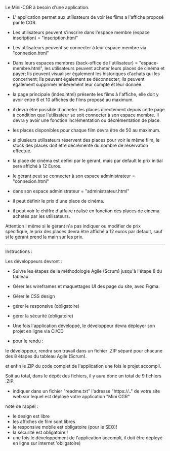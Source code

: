 Le Mini-CGR à besoin d'une application.

- L' application permet aux utilisateurs de voir les films a l'affiche proposé par le CGR.

- Les utilisateurs peuvent s'inscrire dans l'espace membre (espace inscription) = "inscription.html"

- Les utilisateurs peuvent se connecter à leur espace membre via "connexion.html"

- Dans leurs espaces membres (back-office de l'utilisateur) = "espace-membre.html", les utilisateurs peuvent acheter leurs places de cinéma et payer; Ils peuvent visualiser également les historiques d'achats qui les concernent; Ils peuvent également se déconnecter; ils peuvent également supprimer entièrement leur compte et leur donnée.

* la page principale (index.html) présente les films à l'affiche, elle doit y avoir entre 6 et 10 affiches de films proposé au maximum.

- il devra être possible d'acheter les places directement depuis cette page à condition que l'utilisateur se soit connecter à son espace membre. Il devra y avoir une fonction incrémentation ou décrémentation de place.

- les places disponibles pour chaque film devra être de 50 au maximum.

- si plusieurs utilisateurs réservent des places pour voir le même film, le stock des places doit être décrémenté du nombre de réservation effectué.

- la place de cinéma est défini par le gérant, mais par default le prix initial sera affiché à 12 Euros.

* le gérant peut se connecter à son espace administrateur = "connexion.html"

* dans son espace administrateur = "administrateur.html"

- il peut définir le prix d'une place de cinéma.

- il peut voir le chiffre d'affaire réalisé en fonction des places de cinéma achetés par les utilisateurs.

Attention !  même si le gérant n'a pas indiquer ou modifier de prix spécifique, le prix des places devra être affiché a 12 euros par default, sauf si le gérant prend la main sur les prix.

----------------------------------------------------------------------------------------------------------------------------

Instructions :

Les développeurs devront :

- Suivre les étapes de la méthodologie Agile (Scrum) jusqu'à l'étape 8 du tableau.

- Gérer les wireframes et maquettages UI des page du site, avec Figma.

- Gérer le CSS design

- gérer le responsive (obligatoire)

- gérer la sécurité (obligatoire)

- Une fois l'application développé, le développeur devra déployer son projet en ligne via Ci/CD



* pour le rendu :

le développeur, rendra son travail dans un fichier .ZIP séparé pour chacune des 8 étapes du tableau Agile (Scrum).

et enfin le ZIP du code complet de l'application une fois le projet accompli.

Soit au total, dans le dépôt des fichiers, il y aura donc un total de 9 fichiers .ZIP.

+ indiquer dans un fichier "readme.txt" l'adresse "https://.." de votre site web sur lequel est déployé votre application "Mini CGR"

note de rappel : 
- le design est libre
- les affiches de film sont libres
- le responsive mobile est obligatoire (pour le SEO)!
- la sécurité est obligatoire !
- une fois le développement de l'application accompli, il doit être déployé en ligne sur internet 'obligatoire)
